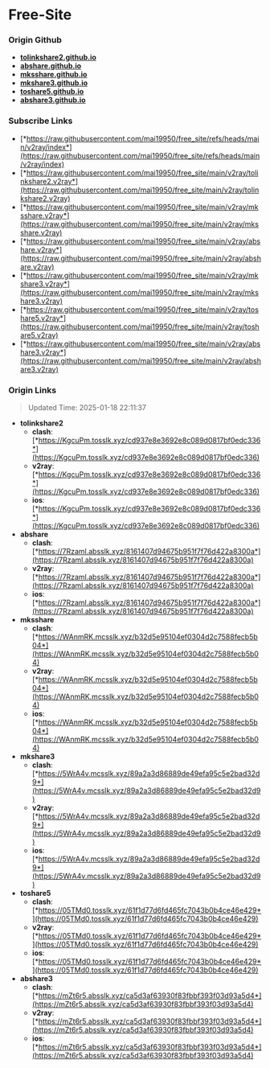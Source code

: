 # Free-Site

### Origin Github

- [**tolinkshare2.github.io**](https://github.com/tolinkshare2/tolinkshare2.github.io)
- [**abshare.github.io**](https://github.com/abshare/abshare.github.io)
- [**mksshare.github.io**](https://github.com/mksshare/mksshare.github.io)
- [**mkshare3.github.io**](https://github.com/mkshare3/mkshare3.github.io)
- [**toshare5.github.io**](https://github.com/toshare5/toshare5.github.io)
- [**abshare3.github.io**](https://github.com/abshare3/abshare3.github.io)

### Subscribe Links

- [*https://raw.githubusercontent.com/mai19950/free_site/refs/heads/main/v2ray/index*](https://raw.githubusercontent.com/mai19950/free_site/refs/heads/main/v2ray/index)
- [*https://raw.githubusercontent.com/mai19950/free_site/main/v2ray/tolinkshare2.v2ray*](https://raw.githubusercontent.com/mai19950/free_site/main/v2ray/tolinkshare2.v2ray)
- [*https://raw.githubusercontent.com/mai19950/free_site/main/v2ray/mksshare.v2ray*](https://raw.githubusercontent.com/mai19950/free_site/main/v2ray/mksshare.v2ray)
- [*https://raw.githubusercontent.com/mai19950/free_site/main/v2ray/abshare.v2ray*](https://raw.githubusercontent.com/mai19950/free_site/main/v2ray/abshare.v2ray)
- [*https://raw.githubusercontent.com/mai19950/free_site/main/v2ray/mkshare3.v2ray*](https://raw.githubusercontent.com/mai19950/free_site/main/v2ray/mkshare3.v2ray)
- [*https://raw.githubusercontent.com/mai19950/free_site/main/v2ray/toshare5.v2ray*](https://raw.githubusercontent.com/mai19950/free_site/main/v2ray/toshare5.v2ray)
- [*https://raw.githubusercontent.com/mai19950/free_site/main/v2ray/abshare3.v2ray*](https://raw.githubusercontent.com/mai19950/free_site/main/v2ray/abshare3.v2ray)

### Origin Links

> Updated Time: 2025-01-18 22:11:37

- **tolinkshare2**
  - **clash**: [*https://KgcuPm.tosslk.xyz/cd937e8e3692e8c089d0817bf0edc336*](https://KgcuPm.tosslk.xyz/cd937e8e3692e8c089d0817bf0edc336)
  - **v2ray**: [*https://KgcuPm.tosslk.xyz/cd937e8e3692e8c089d0817bf0edc336*](https://KgcuPm.tosslk.xyz/cd937e8e3692e8c089d0817bf0edc336)
  - **ios**: [*https://KgcuPm.tosslk.xyz/cd937e8e3692e8c089d0817bf0edc336*](https://KgcuPm.tosslk.xyz/cd937e8e3692e8c089d0817bf0edc336)
- **abshare**
  - **clash**: [*https://7Rzaml.absslk.xyz/8161407d94675b951f7f76d422a8300a*](https://7Rzaml.absslk.xyz/8161407d94675b951f7f76d422a8300a)
  - **v2ray**: [*https://7Rzaml.absslk.xyz/8161407d94675b951f7f76d422a8300a*](https://7Rzaml.absslk.xyz/8161407d94675b951f7f76d422a8300a)
  - **ios**: [*https://7Rzaml.absslk.xyz/8161407d94675b951f7f76d422a8300a*](https://7Rzaml.absslk.xyz/8161407d94675b951f7f76d422a8300a)
- **mksshare**
  - **clash**: [*https://WAnmRK.mcsslk.xyz/b32d5e95104ef0304d2c7588fecb5b04*](https://WAnmRK.mcsslk.xyz/b32d5e95104ef0304d2c7588fecb5b04)
  - **v2ray**: [*https://WAnmRK.mcsslk.xyz/b32d5e95104ef0304d2c7588fecb5b04*](https://WAnmRK.mcsslk.xyz/b32d5e95104ef0304d2c7588fecb5b04)
  - **ios**: [*https://WAnmRK.mcsslk.xyz/b32d5e95104ef0304d2c7588fecb5b04*](https://WAnmRK.mcsslk.xyz/b32d5e95104ef0304d2c7588fecb5b04)
- **mkshare3**
  - **clash**: [*https://5WrA4v.mcsslk.xyz/89a2a3d86889de49efa95c5e2bad32d9*](https://5WrA4v.mcsslk.xyz/89a2a3d86889de49efa95c5e2bad32d9)
  - **v2ray**: [*https://5WrA4v.mcsslk.xyz/89a2a3d86889de49efa95c5e2bad32d9*](https://5WrA4v.mcsslk.xyz/89a2a3d86889de49efa95c5e2bad32d9)
  - **ios**: [*https://5WrA4v.mcsslk.xyz/89a2a3d86889de49efa95c5e2bad32d9*](https://5WrA4v.mcsslk.xyz/89a2a3d86889de49efa95c5e2bad32d9)
- **toshare5**
  - **clash**: [*https://05TMd0.tosslk.xyz/61f1d77d6fd465fc7043b0b4ce46e429*](https://05TMd0.tosslk.xyz/61f1d77d6fd465fc7043b0b4ce46e429)
  - **v2ray**: [*https://05TMd0.tosslk.xyz/61f1d77d6fd465fc7043b0b4ce46e429*](https://05TMd0.tosslk.xyz/61f1d77d6fd465fc7043b0b4ce46e429)
  - **ios**: [*https://05TMd0.tosslk.xyz/61f1d77d6fd465fc7043b0b4ce46e429*](https://05TMd0.tosslk.xyz/61f1d77d6fd465fc7043b0b4ce46e429)
- **abshare3**
  - **clash**: [*https://mZt6r5.absslk.xyz/ca5d3af63930f83fbbf393f03d93a5d4*](https://mZt6r5.absslk.xyz/ca5d3af63930f83fbbf393f03d93a5d4)
  - **v2ray**: [*https://mZt6r5.absslk.xyz/ca5d3af63930f83fbbf393f03d93a5d4*](https://mZt6r5.absslk.xyz/ca5d3af63930f83fbbf393f03d93a5d4)
  - **ios**: [*https://mZt6r5.absslk.xyz/ca5d3af63930f83fbbf393f03d93a5d4*](https://mZt6r5.absslk.xyz/ca5d3af63930f83fbbf393f03d93a5d4)
